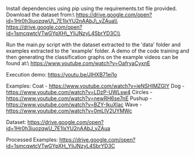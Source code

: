 Install dependencies using pip using the requirements.txt file provided. Download the dataset from:\\ https://drive.google.com/open?id=1Hr0h3iuozqwU\_7E1IxYU2nAAbJ\_yZAua\\ https://drive.google.com/open?id=1smcqwtcVTwGYpXH\_YIiJNzyL4SbrYD3C\\ 

Run the main.py script with the dataset extracted to the 'data' folder and examples extracted to the 'example' folder. A demo of the code training and then generating the classification graphs on the example videos can be found at:\\ https://www.youtube.com/watch?v=OafryaCyxnE

Execution demo:
https://youtu.be/JIHXB71ej1o

Examples:
Coat	-	https://www.youtube.com/watch?v=ieNSHIMZGIY
Dog		-	https://www.youtube.com/watch?v=LDzP-UWLsw4
Circles	-	https://www.youtube.com/watch?v=newRH6se7nE
Pushup	-	https://www.youtube.com/watch?v=BZY-IkuXlac
Wave	-	https://www.youtube.com/watch?v=0mLIV2UYMWc

Dataset:
https://drive.google.com/open?id=1Hr0h3iuozqwU_7E1IxYU2nAAbJ_yZAua

Processed Examples:
https://drive.google.com/open?id=1smcqwtcVTwGYpXH_YIiJNzyL4SbrYD3C

